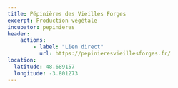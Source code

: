```yaml
---
title: Pépinières des Vieilles Forges
excerpt: Production végétale
incubator: pepinieres
header:
    actions:
        - label: "Lien direct"
          url: https://pepinieresvieillesforges.fr/
location:
  latitude: 48.689157
  longitude: -3.801273
---
```

